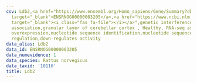 ```yaml
---
csv: Ldb2,<a href="https://www.ensembl.org/Homo_sapiens/Gene/Summary?db=core;g=ENSRNOG00000003205"
  target="_blank">ENSRNOG00000003205</a>,<a href="https://www.ncbi.nlm.nih.gov/pubmed/30467350"
  target="_blank"><i class="fas fa-file"></i></a>",genetic interference,functional
  association,granular layer of cerebellar cortex , Healthy, RNA-seq assay, hsf-1
  overexpression,nucleotide sequence identification,nucleotide sequence identification,transcriptional
  regulation,down-regulates activity
data_alias: Ldb2
data_id: ENSRNOG00000003205
data_numevidence: 1
data_species: Rattus norvegicus
data_taxid: '10116'
title: Ldb2
---
```

